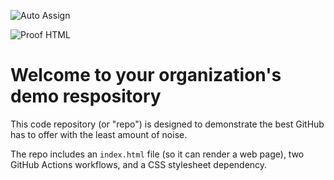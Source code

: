 ![Auto Assign](https://github.com/Pineapple-Pipeline/demo-repository/actions/workflows/auto-assign.yml/badge.svg)

![Proof HTML](https://github.com/Pineapple-Pipeline/demo-repository/actions/workflows/proof-html.yml/badge.svg)

# Welcome to your organization's demo respository
This code repository (or "repo") is designed to demonstrate the best GitHub has to offer with the least amount of noise.

The repo includes an `index.html` file (so it can render a web page), two GitHub Actions workflows, and a CSS stylesheet dependency.
